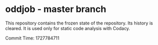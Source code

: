 # oddjob - master branch

This repository contains the frozen state of the repository.
Its history is cleared. It is used only for static code
analysis with Codacy.

Commit Time: 1727784711